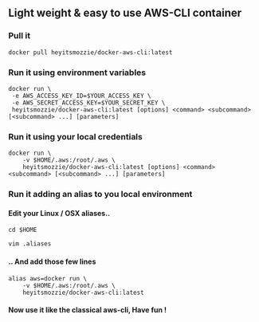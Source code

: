 ## Light weight & easy to use AWS-CLI container

### Pull it

`docker pull heyitsmozzie/docker-aws-cli:latest`

### Run it using environment variables

```
docker run \
 -e AWS_ACCESS_KEY_ID=$YOUR_ACCESS_KEY \
 -e AWS_SECRET_ACCESS_KEY=$YOUR_SECRET_KEY \
 heyitsmozzie/docker-aws-cli:latest [options] <command> <subcommand> [<subcommand> ...] [parameters]
```

### Run it using your local credentials

```
docker run \
    -v $HOME/.aws:/root/.aws \
    heyitsmozzie/docker-aws-cli:latest [options] <command> <subcommand> [<subcommand> ...] [parameters]
```

### Run it adding an alias to you local environment

#### Edit your Linux / OSX aliases..
`cd $HOME`

`vim .aliases`
#### .. And add those few lines
```
alias aws=docker run \
    -v $HOME/.aws:/root/.aws \
    heyitsmozzie/docker-aws-cli:latest
```
#### Now use it like the classical aws-cli, Have fun !
